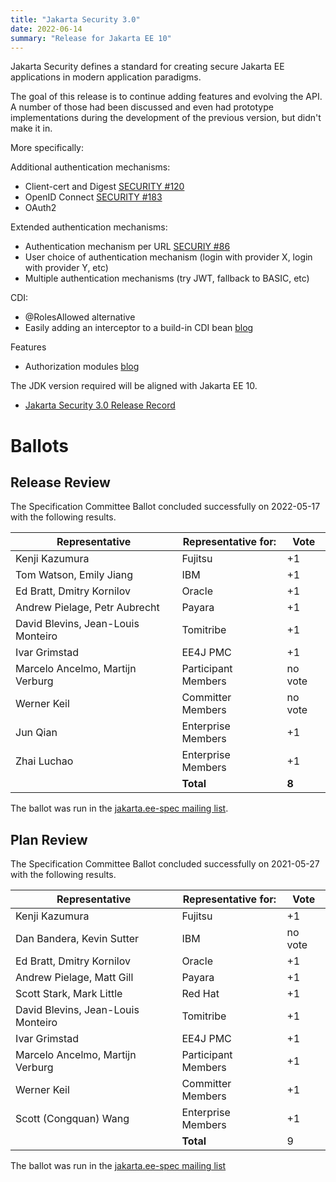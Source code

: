 ```yaml
---
title: "Jakarta Security 3.0"
date: 2022-06-14
summary: "Release for Jakarta EE 10"
---
```

Jakarta Security defines a standard for creating secure Jakarta EE applications in modern application paradigms.

The goal of this release is to continue adding features and evolving the API. A number of those had been discussed and even had prototype implementations during the development of the previous version, but didn't make it in.

More specifically:

Additional authentication mechanisms:
* Client-cert and Digest [SECURITY #120](https://github.com/eclipse-ee4j/security-api/issues/120)
* OpenID Connect [SECURITY #183](https://github.com/eclipse-ee4j/security-api/issues/183)
* OAuth2 

Extended authentication mechanisms:
* Authentication mechanism per URL [SECURIY #86](https://github.com/eclipse-ee4j/security-api/issues/86)
* User choice of authentication mechanism (login with provider X, login with provider Y, etc)
* Multiple authentication mechanisms (try JWT, fallback to BASIC, etc)


CDI:
* @RolesAllowed alternative
* Easily adding an interceptor to a build-in CDI bean [blog](https://arjan-tijms.omnifaces.org/2017/08/dynamically-adding-interceptor-to-build.html) 


Features
* Authorization modules [blog](https://arjan-tijms.omnifaces.org/2016/07/simplified-custom-authorization-rules.html)

The JDK version required will be aligned with Jakarta EE 10.

* [Jakarta Security 3.0 Release Record](https://projects.eclipse.org/projects/ee4j.es/releases/3.0)

# Ballots

## Release Review

The Specification Committee Ballot concluded successfully on 2022-05-17 with the following results.

| Representative                                 | Representative for: | Vote    |
|------------------------------------------------|---------------------|---------|
| Kenji Kazumura                                 | Fujitsu             |    +1   |
| Tom Watson, Emily Jiang                        | IBM                 |    +1   |
| Ed Bratt, Dmitry Kornilov                      | Oracle              |    +1   |
| Andrew Pielage, Petr Aubrecht                  | Payara              |    +1   |
| David Blevins, Jean-Louis Monteiro             | Tomitribe           |    +1   |
| Ivar Grimstad                                  | EE4J PMC            |    +1   |
| Marcelo Ancelmo, Martijn Verburg               | Participant Members | no vote |
| Werner Keil                                    | Committer Members   | no vote |
| Jun Qian                                       | Enterprise Members  |    +1   |
| Zhai Luchao                                    | Enterprise Members  |    +1   |
|                                                | **Total**           |  **8**  |

The ballot was run in the [jakarta.ee-spec mailing list](https://www.eclipse.org/lists/jakarta.ee-spec/msg02641.html).

## Plan Review

The Specification Committee Ballot concluded successfully on 2021-05-27 with the following results.

| Representative                                 | Representative for: | Vote |
|------------------------------------------------|---------------------|------|
| Kenji Kazumura                                 | Fujitsu             |  +1  |
| Dan Bandera, Kevin Sutter                      | IBM                 | no vote |
| Ed Bratt, Dmitry Kornilov                      | Oracle              |  +1  |
| Andrew Pielage, Matt Gill                      | Payara              |  +1  |
| Scott Stark, Mark Little                       | Red Hat             |  +1  |
| David Blevins, Jean-Louis Monteiro             | Tomitribe           |  +1  |
| Ivar Grimstad                                  | EE4J PMC            |  +1  |
| Marcelo Ancelmo, Martijn Verburg               | Participant Members |  +1  |
| Werner Keil                                    | Committer Members   |  +1  |
| Scott (Congquan) Wang                          | Enterprise Members  |  +1  |
|                                                | **Total**           |  9   |

The ballot was run in the [jakarta.ee-spec mailing list](https://www.eclipse.org/lists/jakarta.ee-spec/msg01743.html)
